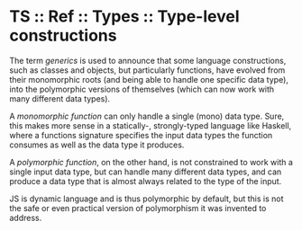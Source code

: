 # TS :: Ref :: Types :: Type-level constructions




The term *generics* is used to announce that some language constructions, such as classes and objects, but particularly functions, have evolved from their monomorphic roots (and being able to handle one specific data type), into the polymorphic versions of themselves (which can now work with many different data types).

A *monomorphic function* can only handle a single (mono) data type. Sure, this makes more sense in a statically-, strongly-typed language like Haskell, where a functions signature specifies the input data types the function consumes as well as the data type it produces.

A *polymorphic function*, on the other hand, is not constrained to work with a single input data type, but can handle many different data types, and can produce a data type that is almost always related to the type of the input.

JS is dynamic language and is thus polymorphic by default, but this is not the safe or even practical version of polymorphism it was invented to address.
